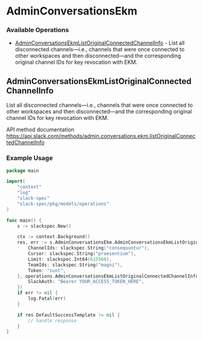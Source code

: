 # AdminConversationsEkm

### Available Operations

* [AdminConversationsEkmListOriginalConnectedChannelInfo](#adminconversationsekmlistoriginalconnectedchannelinfo) - List all disconnected channels—i.e., channels that were once connected to other workspaces and then disconnected—and the corresponding original channel IDs for key revocation with EKM.

## AdminConversationsEkmListOriginalConnectedChannelInfo

List all disconnected channels—i.e., channels that were once connected to other workspaces and then disconnected—and the corresponding original channel IDs for key revocation with EKM.

API method documentation
<https://api.slack.com/methods/admin.conversations.ekm.listOriginalConnectedChannelInfo>

### Example Usage

```go
package main

import(
	"context"
	"log"
	"slack-spec"
	"slack-spec/pkg/models/operations"
)

func main() {
    s := slackspec.New()

    ctx := context.Background()
    res, err := s.AdminConversationsEkm.AdminConversationsEkmListOriginalConnectedChannelInfo(ctx, operations.AdminConversationsEkmListOriginalConnectedChannelInfoRequest{
        ChannelIds: slackspec.String("consequuntur"),
        Cursor: slackspec.String("praesentium"),
        Limit: slackspec.Int64(615560),
        TeamIds: slackspec.String("magni"),
        Token: "sunt",
    }, operations.AdminConversationsEkmListOriginalConnectedChannelInfoSecurity{
        SlackAuth: "Bearer YOUR_ACCESS_TOKEN_HERE",
    })
    if err != nil {
        log.Fatal(err)
    }

    if res.DefaultSuccessTemplate != nil {
        // handle response
    }
}
```
